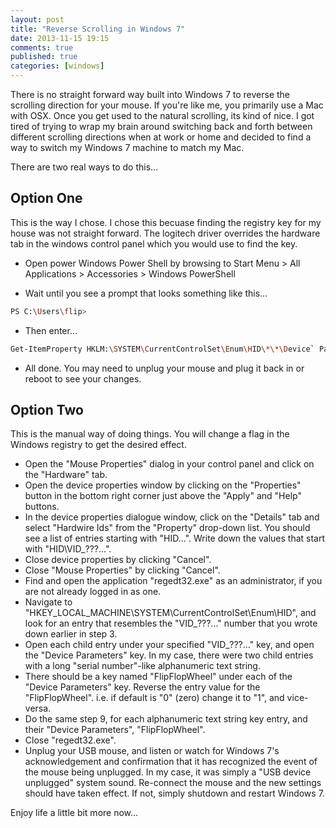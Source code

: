 ```yaml
---
layout: post
title: "Reverse Scrolling in Windows 7"
date: 2013-11-15 19:15
comments: true
published: true
categories: [windows]
---
```

There is no straight forward way built into Windows 7 to reverse the scrolling direction for your mouse. If you're like me, you primarily use a Mac with OSX. Once you get used to the natural scrolling, its kind of nice. I got tired of trying to wrap my brain around switching back and forth between different scrolling directions when at work or home and decided to find a way to switch my Windows 7 machine to match my Mac.

There are two real ways to do this...

Option One
---
This is the way I chose. I chose this becuase finding the registry key for my house was not straight forward. The logitech driver overrides the hardware tab in the windows control panel which you would use to find the key.

* Open power Windows Power Shell by browsing to Start Menu > All Applications > Accessories > Windows PowerShell

* Wait until you see a prompt that looks something like this...
``` bash
PS C:\Users\flip>
```

* Then enter...
``` bash
Get-ItemProperty HKLM:\SYSTEM\CurrentControlSet\Enum\HID\*\*\Device` Parameters FlipFlopWheel -EA 0 | ForEach-Object { Set-ItemProperty $_.PSPath FlipFlopWheel 1 }
```

* All done. You may need to unplug your mouse and plug it back in or reboot to see your changes.

Option Two
---
This is the manual way of doing things. You will change a flag in the Windows registry to get the desired effect.

* Open the "Mouse Properties" dialog in your control panel and click on the "Hardware" tab.
* Open the device properties window by clicking on the "Properties" button in the bottom right corner just above the "Apply" and "Help" buttons.
* In the device properties dialogue window, click on the "Details" tab and select "Hardwire Ids" from the "Property" drop-down list.  You should see a list of entries starting with "HID...".  Write down the values that start with "HID\VID_???...".
* Close device properties by clicking "Cancel".
* Close "Mouse Properties" by clicking "Cancel".
* Find and open the application "regedt32.exe" as an administrator, if you are not already logged in as one.
* Navigate to "HKEY_LOCAL_MACHINE\SYSTEM\CurrentControlSet\Enum\HID", and look for an entry that resembles the "VID_???..." number that you wrote down earlier in step 3.
* Open each child entry under your specified "VID_???..." key, and open the "Device Parameters" key. In my case, there were two child entries with a long "serial number"-like alphanumeric text string.
* There should be a key named "FlipFlopWheel" under each of the "Device Parameters" key.  Reverse the entry value for the "FlipFlopWheel".  i.e. if default is "0" (zero) change it to "1", and vice-versa.
* Do the same step 9, for each alphanumeric text string key entry, and their "Device Parameters", "FlipFlopWheel".
* Close "regedt32.exe".
* Unplug your USB mouse, and listen or watch for Windows 7's acknowledgement and confirmation that it has recognized the event of the mouse being unplugged.  In my case, it was simply a "USB device unplugged" system sound. Re-connect the mouse and the new settings should have taken effect.  If not, simply shutdown and restart Windows 7.

Enjoy life a little bit more now...

